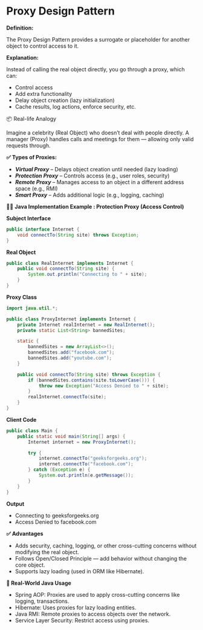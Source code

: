 # Proxy Design Pattern

**Definition:**

The Proxy Design Pattern provides a surrogate or placeholder for another object to control access to it.

**Explanation:**

Instead of calling the real object directly, you go through a proxy, which can:
- Control access
- Add extra functionality
- Delay object creation (lazy initialization)
- Cache results, log actions, enforce security, etc.

📦 Real-life Analogy

Imagine a celebrity (Real Object) who doesn’t deal with people directly. A manager (Proxy) handles calls and meetings for them — allowing only valid requests through.

**✅ Types of Proxies:**
- ***Virtual Proxy*** – Delays object creation until needed (lazy loading)
- ***Protection Proxy*** – Controls access (e.g., user roles, security)
- ***Remote Proxy*** – Manages access to an object in a different address space (e.g., RMI)
- ***Smart Proxy*** – Adds additional logic (e.g., logging, caching)

👨‍💻 **Java Implementation Example : Protection Proxy (Access Control)**

**Subject Interface**

```java
public interface Internet {
    void connectTo(String site) throws Exception;
}
```

**Real Object**
```java
public class RealInternet implements Internet {
    public void connectTo(String site) {
        System.out.println("Connecting to " + site);
    }
}
```

**Proxy Class**
```java
import java.util.*;

public class ProxyInternet implements Internet {
    private Internet realInternet = new RealInternet();
    private static List<String> bannedSites;

    static {
        bannedSites = new ArrayList<>();
        bannedSites.add("facebook.com");
        bannedSites.add("youtube.com");
    }

    public void connectTo(String site) throws Exception {
        if (bannedSites.contains(site.toLowerCase())) {
            throw new Exception("Access Denied to " + site);
        }
        realInternet.connectTo(site);
    }
}
```

**Client Code**
```java
public class Main {
    public static void main(String[] args) {
        Internet internet = new ProxyInternet();

        try {
            internet.connectTo("geeksforgeeks.org");
            internet.connectTo("facebook.com");
        } catch (Exception e) {
            System.out.println(e.getMessage());
        }
    }
}
```

**Output**
- Connecting to geeksforgeeks.org
- Access Denied to facebook.com

**✅ Advantages**
- Adds security, caching, logging, or other cross-cutting concerns without modifying the real object.
- Follows Open/Closed Principle — add behavior without changing the core object.
- Supports lazy loading (used in ORM like Hibernate).

**🔄 Real-World Java Usage**
- Spring AOP: Proxies are used to apply cross-cutting concerns like logging, transactions.
- Hibernate: Uses proxies for lazy loading entities.
- Java RMI: Remote proxies to access objects over the network.
- Service Layer Security: Restrict access using proxies.
